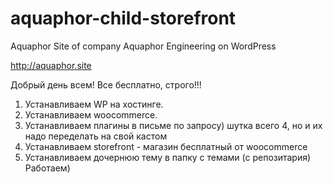# aquaphor-child-storefront
Aquaphor Site of company Aquaphor Engineering on WordPress

http://aquaphor.site

Добрый день всем! Все бесплатно, строго!!!

1. Устанавливаем WP на хостинге.
2. Устанавливаем woocommerce.
3. Устанавливаем плагины в письме по запросу) шутка всего 4, но и их надо переделать на свой кастом 
4. Устанавливаем storefront - магазин бесплатный от woocommerce
5. Устанавливаем дочернюю тему в папку с темами (с репозитария)
Работаем)
